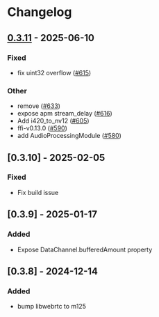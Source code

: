 # Changelog

## [0.3.11](https://github.com/typester/rust-sdks/compare/libwebrtc-v0.3.10...libwebrtc-v0.3.11) - 2025-06-10

### Fixed

- fix uint32 overflow ([#615](https://github.com/typester/rust-sdks/pull/615))

### Other

- remove ([#633](https://github.com/typester/rust-sdks/pull/633))
- expose apm stream_delay ([#616](https://github.com/typester/rust-sdks/pull/616))
- Add i420_to_nv12 ([#605](https://github.com/typester/rust-sdks/pull/605))
- ffi-v0.13.0 ([#590](https://github.com/typester/rust-sdks/pull/590))
- add AudioProcessingModule ([#580](https://github.com/typester/rust-sdks/pull/580))

## [0.3.10] - 2025-02-05

### Fixed

- Fix build issue

## [0.3.9] - 2025-01-17

### Added

- Expose DataChannel.bufferedAmount property

## [0.3.8] - 2024-12-14

### Added

- bump libwebrtc to m125
